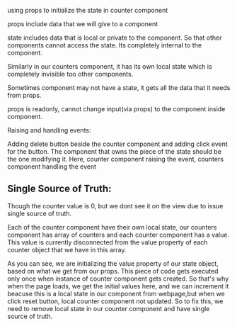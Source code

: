 using props to initialize the state in counter component

props include data that we will give to a component

state includes data that is local or private to the component. So that other components cannot access the state. Its completely internal to the component.

Similarly in our counters component, it has its own local state which is completely
invisible too other components.

Sometimes component may not have a state, it gets all the data that it needs from props.

props is readonly, cannot change input(via props) to the component inside component.

Raising and handling events:

Adding delete button beside the counter component and adding click event for the button.
The component that owns the piece of the state should be the one modifying it.
Here, counter component raising the event, counters component handling the event

## Single Source of Truth:

Though the counter value is 0, but we dont see it on the view due to issue single source of truth.

Each of the counter component have their own local state, our counters component has array of counters and each counter component has a value. This value is currently disconnected from the value property of each counter object that we have in this array.

As you can see, we are initializing the value property of our state object, based on what we get from our props. This piece of code gets executed only once when instance of counter component gets created. So that's why when the page loads, we get the initial values here, and we can increment it beacuse this is a local state in our component from webpage,but when we click reset button, local counter component not updated. So to fix this, we need to remove local state in our counter component and have single source of truth.

